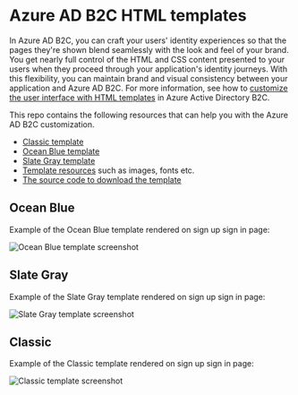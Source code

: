 # Azure AD B2C HTML templates

In Azure AD B2C, you can craft your users' identity experiences so that the pages they're shown blend seamlessly with the look and feel of your brand. You get nearly full control of the HTML and CSS content presented to your users when they proceed through your application's identity journeys. With this flexibility, you can maintain brand and visual consistency between your application and Azure AD B2C. For more information, see how to [customize the user interface with HTML templates](https://docs.microsoft.com/azure/active-directory-b2c/customize-ui-with-html) in Azure Active Directory B2C.

This repo contains the following resources that can help you with the Azure AD B2C customization. 

- [Classic template](templates/classic)
- [Ocean Blue template](templates/AzureBlue)
- [Slate Gray template](templates/MSA)
- [Template resources](templates/src) such as images, fonts etc.
- [The source code to download the template](source-code)

## Ocean Blue

Example of the Ocean Blue template rendered on sign up sign in page:

![Ocean Blue template screenshot](https://docs.microsoft.com/azure/active-directory-b2c/media/customize-ui/template-ocean-blue.png)

## Slate Gray

Example of the Slate Gray template rendered on sign up sign in page:

![Slate Gray template screenshot](https://docs.microsoft.com/azure/active-directory-b2c/media/customize-ui/template-slate-gray.png)

## Classic

Example of the Classic template rendered on sign up sign in page:

![Classic template screenshot](https://docs.microsoft.com/azure/active-directory-b2c/media/customize-ui/template-classic.png)
